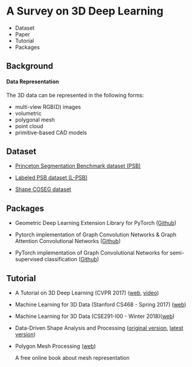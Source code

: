 # A Survey on 3D Deep Learning

* Dataset
* Paper
* Tutorial
* Packages

## Background

#### Data Representation
The 3D data can be represented in the following forms:
* multi-view RGB(D) images
* volumetric
* polygonal mesh
* point cloud
* primitive-based CAD models

## Dataset

* [Princeton Segmentation Benchmark dataset (PSB)](http://segeval.cs.princeton.edu/)

* [Labeled PSB dataset (L-PSB)](https://people.cs.umass.edu/~kalo/papers/LabelMeshes/)

* [Shape COSEG dataset](http://irc.cs.sdu.edu.cn/~yunhai/public_html/ssl/ssd.htm)

## Packages

* Geometric Deep Learning Extension Library for PyTorch ([Github](https://github.com/rusty1s/pytorch_geometric))

* Pytorch implementation of Graph Convolution Networks & Graph Attention Convolutional Networks ([Github](https://github.com/meliketoy/graph-cnn.pytorch))

* PyTorch implementation of Graph Convolutional Networks for semi-supervised classification ([Github](https://github.com/tkipf/pygcn))

## Tutorial

* A Tutorial on 3D Deep Learning (CVPR 2017) ([web](http://3ddl.stanford.edu/), [video](https://www.youtube.com/watch?v=8CenT_4HWyY))

* Machine Learning for 3D Data (Stanford CS468 - Spring 2017) ([web](http://graphics.stanford.edu/courses/cs468-17-spring/schedule.html))

* Machine Learning for 3D Data (CSE291-I00 - Winter 2018)([web](https://cse291-i.github.io/schedule.html))

* Data-Driven Shape Analysis and Processing ([original version](https://people.cs.umass.edu/~kalo/papers/EGstar16/data_driven_shape.pdf), [latest version](https://people.cs.umass.edu/~kalo/datadrivenshape/data_driven_shape.pdf))

* Polygon Mesh Processing ([web](http://www.pmp-book.org/))

  A free online book about mesh representation
